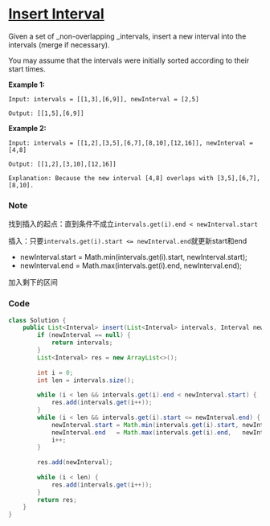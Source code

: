 # [Insert Interval](https://leetcode.com/problems/insert-interval/description/)

Given a set of _non-overlapping _intervals, insert a new interval into the intervals \(merge if necessary\).

You may assume that the intervals were initially sorted according to their start times.

**Example 1:**

```
Input: intervals = [[1,3],[6,9]], newInterval = [2,5]

Output: [[1,5],[6,9]]
```

**Example 2:**

```
Input: intervals = [[1,2],[3,5],[6,7],[8,10],[12,16]], newInterval = [4,8]

Output: [[1,2],[3,10],[12,16]]

Explanation: Because the new interval [4,8] overlaps with [3,5],[6,7],[8,10].
```

### Note

找到插入的起点：直到条件不成立`intervals.get(i).end < newInterval.start`

插入：只要`intervals.get(i).start <= newInterval.end`就更新start和end

* newInterval.start = Math.min\(intervals.get\(i\).start, newInterval.start\);
* newInterval.end   = Math.max\(intervals.get\(i\).end,   newInterval.end\);

加入剩下的区间

### Code

```java
class Solution {
    public List<Interval> insert(List<Interval> intervals, Interval newInterval) {
        if (newInterval == null) {
            return intervals;
        }
        List<Interval> res = new ArrayList<>();
        
        int i = 0;
        int len = intervals.size();
        
        while (i < len && intervals.get(i).end < newInterval.start) {
            res.add(intervals.get(i++));
        }
        while (i < len && intervals.get(i).start <= newInterval.end) {
            newInterval.start = Math.min(intervals.get(i).start, newInterval.start);
            newInterval.end   = Math.max(intervals.get(i).end,   newInterval.end);
            i++;
        }
        
        res.add(newInterval);
        
        while (i < len) {
            res.add(intervals.get(i++));
        }
        return res;
    }
}
```



